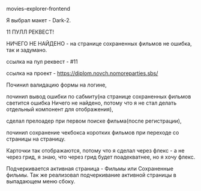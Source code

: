 movies-explorer-frontend

Я выбрал макет - Dark-2.

11 ПУЛЛ РЕКВЕСТ!

НИЧЕГО НЕ НАЙДЕНО - на странице сохраненных фильмов не ошибка, так и задумано.

ссылка на пул реквест - #11

ссылка на проект - https://diplom.novch.nomoreparties.sbs/

Починил валидацию формы на логине,

починил вывод ошибки по сабмиту(на странице сохраненных фильмов светится ошибка Ничего не найдено, потому что я не стал делать отдельный компонент для отображения),

сделал прелоадер при первом поиске фильма(после регистрации),

починил сохранение чекбокса коротких фильмов при переходе со страницы на страницу.

Карточки так отображаются, потому что я сделал через флекс - а не через грид, я знаю, что через грид будет поадекватнее, но я хочу флекс.

Подчеркивается активная страница - Фильмы или Сохраненные фильмы.
Так же реализовал подчеркивание активной страницы в выпадающем меню сбоку.
